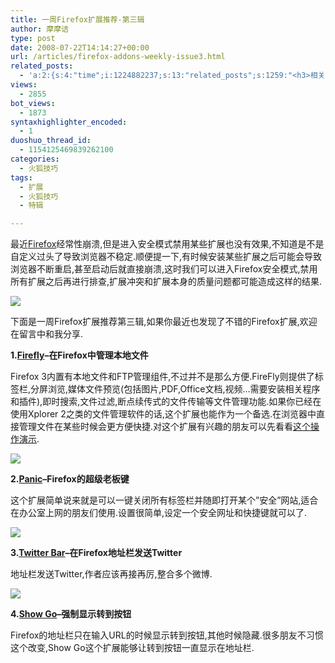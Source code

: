 ```yaml
---
title: 一周Firefox扩展推荐-第三辑
author: 摩摩诘
type: post
date: 2008-07-22T14:14:27+00:00
url: /articles/firefox-addons-weekly-issue3.html
related_posts:
  - 'a:2:{s:4:"time";i:1224882237;s:13:"related_posts";s:1259:"<h3>相关日志</h3><ul class="related_post"><li><a href="http://www.digglife.cn/articles/firefox-addons-weekly-issue2.html" title="一周Firefox扩展推荐-第二辑">一周Firefox扩展推荐-第二辑</a></li><li><a href="http://www.digglife.cn/articles/firefox-addons-weekly-issue1.html" title="一周Firefox扩展推荐-第一辑">一周Firefox扩展推荐-第一辑</a></li><li><a href="http://www.digglife.cn/articles/social-web-firefox-yoono.html" title="社会化浏览器扩展Yoono">社会化浏览器扩展Yoono</a></li><li><a href="http://www.digglife.cn/articles/add-google-toolbar-functions-firefox3.html" title="给Firefox 3添加Google Toolbar的功能">给Firefox 3添加Google Toolbar的功能</a></li><li><a href="http://www.digglife.cn/articles/firefox-addons-new-site.html" title="Firefox 3附加软件页面预览">Firefox 3附加软件页面预览</a></li><li><a href="http://www.digglife.cn/articles/creat-a-ultimate-web-development-tool-with-firefox.html" title="让Firefox变成终极网页设计工具">让Firefox变成终极网页设计工具</a></li><li><a href="http://www.digglife.cn/articles/firefox-universal-uploader.html" title="Firefox:全能上传扩展FireUploader">Firefox:全能上传扩展FireUploader</a></li></ul>";}'
views:
  - 2855
bot_views:
  - 1873
syntaxhighlighter_encoded:
  - 1
duoshuo_thread_id:
  - 1154125469839262100
categories:
  - 火狐技巧
tags:
  - 扩展
  - 火狐技巧
  - 特辑

---
```

最近<a title="Firefox" href="https://www.digglife.net/articles/category/firefox" target="_blank">Firefox</a>经常性崩溃,但是进入安全模式禁用某些扩展也没有效果,不知道是不是自定义过头了导致浏览器不稳定.顺便提一下,有时候安装某些扩展之后可能会导致浏览器不断重启,甚至启动后就直接崩溃,这时我们可以进入Firefox安全模式,禁用所有扩展之后再进行排查,扩展冲突和扩展本身的质量问题都可能造成这样的结果.

<!--more-->


  
[![][1]][2]

下面是一周Firefox扩展推荐第三辑,如果你最近也发现了不错的Firefox扩展,欢迎在留言中和我分享.

**1.**<a title="Firefly" href="http://firefly.mozdev.org/index.php?page=download" target="_blank"><strong>Firefly</strong></a>**&#8211;在Firefox中管理本地文件**

Firefox 3内置有本地文件和FTP管理组件,不过并不是那么方便.FireFly则提供了标签栏,分屏浏览,媒体文件预览(包括图片,PDF,Office文档,视频&#8230;需要安装相关程序和插件),即时搜索,文件过滤,断点续传式的文件传输等文件管理功能.如果你已经在使用Xplorer 2之类的文件管理软件的话,这个扩展也能作为一个备选.在浏览器中直接管理文件在某些时候会更方便快捷.对这个扩展有兴趣的朋友可以先看看<a title="Firefly操作演示" href="http://firefly.mozdev.org/index.php?page=help" target="_blank">这个操作演示</a>.

[![][3]][4]

**2.**<a title="Panic" href="https://addons.mozilla.org/en-US/firefox/addon/6367" target="_blank"><strong>Panic</strong></a>**&#8211;Firefox的超级老板键**

这个扩展简单说来就是可以一键关闭所有标签栏并随即打开某个&#8221;安全&#8221;网站,适合在办公室上网的朋友们使用.设置很简单,设定一个安全网址和快捷键就可以了.

[![][5]][6]

**3.**<a title="Twitter Bar" href="https://addons.mozilla.org/en-US/firefox/addon/4664" target="_blank"><strong>Twitter Bar</strong></a>**&#8211;在Firefox地址栏发送Twitter**

地址栏发送Twitter,作者应该再接再厉,整合多个微博.

[![][7]][8]

**4.**<a title="Show Go" href="https://addons.mozilla.org/en-US/firefox/addon/6933" target="_blank"><strong>Show Go</strong></a>**&#8211;强制显示转到按钮**

Firefox的地址栏只在输入URL的时候显示转到按钮,其他时候隐藏.很多朋友不习惯这个改变,Show Go这个扩展能够让转到按钮一直显示在地址栏.

 [1]: http://digglife.qiniudn.com/wp-content/uploads/archive/firefox-safemode.jpg
 [2]: http://picasaweb.google.com/digglifeshow/oCzYfC/photo#5225837501280433234
 [3]: http://digglife.qiniudn.com/wp-content/uploads/archive/firefly.jpg
 [4]: http://picasaweb.google.com/digglifeshow/oCzYfC/photo#5225837503045757218
 [5]: http://digglife.qiniudn.com/wp-content/uploads/archive/panic.jpg
 [6]: http://picasaweb.google.com/digglifeshow/oCzYfC/photo#5225837509469864706
 [7]: http://digglife.qiniudn.com/wp-content/uploads/archive/twitter-locationbar.jpg
 [8]: http://picasaweb.google.com/digglifeshow/oCzYfC/photo#5225837505701639298
